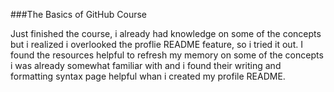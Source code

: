 ###The Basics of GitHub Course

Just finished the course, i already had knowledge on some of the concepts but i realized i overlooked the proflie README feature, so i tried it out. I found the resources helpful to refresh my memory on some of the concepts i was already somewhat familiar with and i found their writing and formatting syntax page helpful whan i created my profile README.